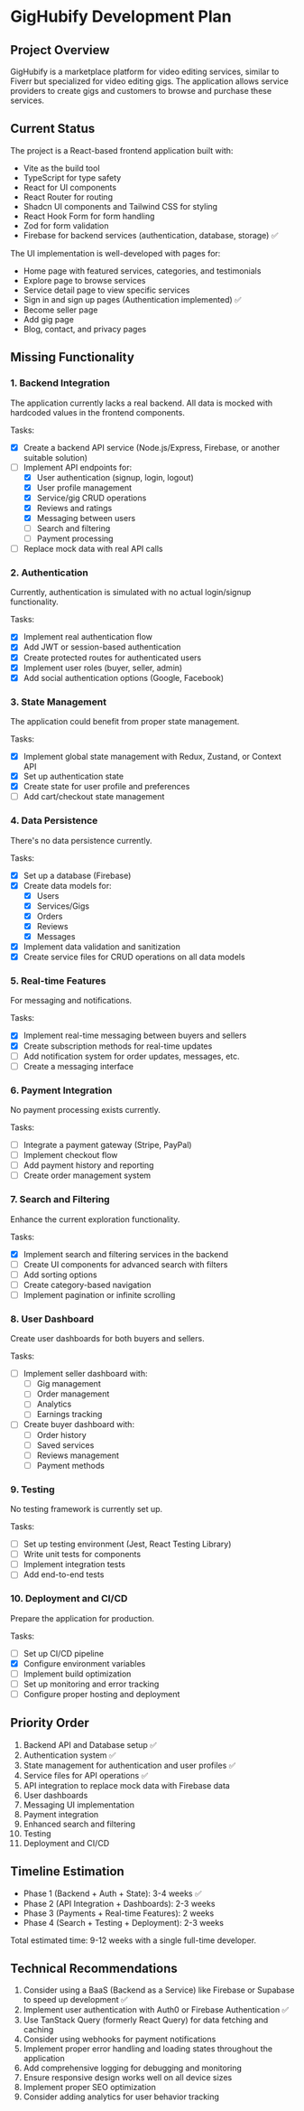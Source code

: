 # GigHubify Development Plan

## Project Overview
GigHubify is a marketplace platform for video editing services, similar to Fiverr but specialized for video editing gigs. The application allows service providers to create gigs and customers to browse and purchase these services.

## Current Status
The project is a React-based frontend application built with:
- Vite as the build tool
- TypeScript for type safety
- React for UI components
- React Router for routing
- Shadcn UI components and Tailwind CSS for styling
- React Hook Form for form handling
- Zod for form validation
- Firebase for backend services (authentication, database, storage) ✅

The UI implementation is well-developed with pages for:
- Home page with featured services, categories, and testimonials
- Explore page to browse services
- Service detail page to view specific services
- Sign in and sign up pages (Authentication implemented) ✅
- Become seller page
- Add gig page
- Blog, contact, and privacy pages

## Missing Functionality

### 1. Backend Integration
The application currently lacks a real backend. All data is mocked with hardcoded values in the frontend components.

Tasks:
- [x] Create a backend API service (Node.js/Express, Firebase, or another suitable solution)
- [ ] Implement API endpoints for:
  - [x] User authentication (signup, login, logout)
  - [x] User profile management
  - [x] Service/gig CRUD operations
  - [x] Reviews and ratings
  - [x] Messaging between users
  - [ ] Search and filtering
  - [ ] Payment processing
- [ ] Replace mock data with real API calls

### 2. Authentication
Currently, authentication is simulated with no actual login/signup functionality.

Tasks:
- [x] Implement real authentication flow
- [x] Add JWT or session-based authentication
- [x] Create protected routes for authenticated users
- [x] Implement user roles (buyer, seller, admin)
- [x] Add social authentication options (Google, Facebook)

### 3. State Management
The application could benefit from proper state management.

Tasks:
- [x] Implement global state management with Redux, Zustand, or Context API
- [x] Set up authentication state
- [x] Create state for user profile and preferences
- [ ] Add cart/checkout state management

### 4. Data Persistence
There's no data persistence currently.

Tasks:
- [x] Set up a database (Firebase)
- [x] Create data models for:
  - [x] Users
  - [x] Services/Gigs
  - [x] Orders
  - [x] Reviews
  - [x] Messages
- [x] Implement data validation and sanitization
- [x] Create service files for CRUD operations on all data models

### 5. Real-time Features
For messaging and notifications.

Tasks:
- [x] Implement real-time messaging between buyers and sellers
- [x] Create subscription methods for real-time updates
- [ ] Add notification system for order updates, messages, etc.
- [ ] Create a messaging interface

### 6. Payment Integration
No payment processing exists currently.

Tasks:
- [ ] Integrate a payment gateway (Stripe, PayPal)
- [ ] Implement checkout flow
- [ ] Add payment history and reporting
- [ ] Create order management system

### 7. Search and Filtering
Enhance the current exploration functionality.

Tasks:
- [x] Implement search and filtering services in the backend
- [ ] Create UI components for advanced search with filters
- [ ] Add sorting options
- [ ] Create category-based navigation
- [ ] Implement pagination or infinite scrolling

### 8. User Dashboard
Create user dashboards for both buyers and sellers.

Tasks:
- [ ] Implement seller dashboard with:
  - [ ] Gig management
  - [ ] Order management
  - [ ] Analytics
  - [ ] Earnings tracking
- [ ] Create buyer dashboard with:
  - [ ] Order history
  - [ ] Saved services
  - [ ] Reviews management
  - [ ] Payment methods

### 9. Testing
No testing framework is currently set up.

Tasks:
- [ ] Set up testing environment (Jest, React Testing Library)
- [ ] Write unit tests for components
- [ ] Implement integration tests
- [ ] Add end-to-end tests

### 10. Deployment and CI/CD
Prepare the application for production.

Tasks:
- [ ] Set up CI/CD pipeline
- [x] Configure environment variables
- [ ] Implement build optimization
- [ ] Set up monitoring and error tracking
- [ ] Configure proper hosting and deployment

## Priority Order
1. Backend API and Database setup ✅
2. Authentication system ✅
3. State management for authentication and user profiles ✅
4. Service files for API operations ✅
5. API integration to replace mock data with Firebase data
6. User dashboards
7. Messaging UI implementation
8. Payment integration
9. Enhanced search and filtering
10. Testing
11. Deployment and CI/CD

## Timeline Estimation
- Phase 1 (Backend + Auth + State): 3-4 weeks ✅
- Phase 2 (API Integration + Dashboards): 2-3 weeks
- Phase 3 (Payments + Real-time Features): 2 weeks
- Phase 4 (Search + Testing + Deployment): 2-3 weeks

Total estimated time: 9-12 weeks with a single full-time developer.

## Technical Recommendations
1. Consider using a BaaS (Backend as a Service) like Firebase or Supabase to speed up development ✅
2. Implement user authentication with Auth0 or Firebase Authentication ✅
3. Use TanStack Query (formerly React Query) for data fetching and caching
4. Consider using webhooks for payment notifications
5. Implement proper error handling and loading states throughout the application
6. Add comprehensive logging for debugging and monitoring
7. Ensure responsive design works well on all device sizes
8. Implement proper SEO optimization
9. Consider adding analytics for user behavior tracking 